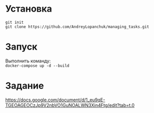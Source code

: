 # Установка
  
`git init`  
`git clone https://github.com/AndreyLopanchuk/managing_tasks.git`  

# Запуск  

Выполнить команду:  
`docker-compose up -d --build`  

# Задание  

https://docs.google.com/document/d/1_eu9qE-TGEOAGEOCzJp9V2nbVO1GuNOALWN3Xin4Ftg/edit?tab=t.0  
